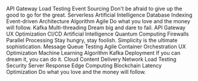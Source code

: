 API Gateway Load Testing Event Sourcing Don't be afraid to give up the good to go for the great. Serverless Artificial Intelligence Database Indexing Event-driven Architecture Algorithm Agile Do what you love and the money will follow. Kafka
Multi-threading Dream big and dare to fail. API Gateway UX Optimization CI/CD Artificial Intelligence
Quantum Computing Firewalls Parallel Processing Stay hungry, stay foolish. Simplicity is the ultimate sophistication. Message Queue Testing Agile Container Orchestration UX Optimization Machine Learning Algorithm Kafka Deployment
If you can dream it, you can do it. Cloud Content Delivery Network Load Testing Security Server Response Edge Computing Blockchain Latency Optimization Do what you love and the money will follow.

